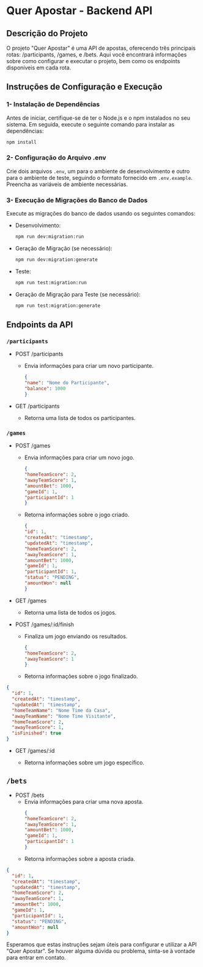
# Quer Apostar - Backend API
## Descrição do Projeto
O projeto "Quer Apostar" é uma API de apostas, oferecendo três principais rotas: /participants, /games, e /bets. Aqui você encontrará informações sobre como configurar e executar o projeto, bem como os endpoints disponíveis em cada rota.

## Instruções de Configuração e Execução
### 1- Instalação de Dependências

Antes de iniciar, certifique-se de ter o Node.js e o npm instalados no seu sistema. Em seguida, execute o seguinte comando para instalar as dependências:

```bash 
npm install 
```

### 2- Configuração do Arquivo .env

Crie dois arquivos ```.env```, um para o ambiente de desenvolvimento e outro para o ambiente de teste, seguindo o formato fornecido em ```.env.example```. Preencha as variáveis de ambiente necessárias.

### 3- Execução de Migrações do Banco de Dados

Execute as migrações do banco de dados usando os seguintes comandos:

* Desenvolvimento:

    ```bash
    npm run dev:migration:run
    ```
* Geração de Migração (se necessário):

    ```bash
    npm run dev:migration:generate
    ```
* Teste:

    ```bash
    npm run test:migration:run
    ```
* Geração de Migração para Teste (se necessário):

    ```bash
    npm run test:migration:generate
    ```
## Endpoints da API
### ```/participants```

* POST /participants

    * Envia informações para criar um novo participante.
        ```json
        {
        "name": "Nome do Participante",
        "balance": 1000
        }
        ```
* GET /participants

    * Retorna uma lista de todos os participantes.

### ```/games```
* POST /games

    * Envia informações para criar um novo jogo.
        ```json
        {
        "homeTeamScore": 2,
        "awayTeamScore": 1,
        "amountBet": 1000,
        "gameId": 1,
        "participantId": 1
        }
        ```
    * Retorna informações sobre o jogo criado.
        ```json
        {
        "id": 1,
        "createdAt": "timestamp",
        "updatedAt": "timestamp",
        "homeTeamScore": 2,
        "awayTeamScore": 1,
        "amountBet": 1000,
        "gameId": 1,
        "participantId": 1,
        "status": "PENDING",
        "amountWon": null
        }
        ```
* GET /games

    * Retorna uma lista de todos os jogos.

* POST /games/:id/finish

    * Finaliza um jogo enviando os resultados.
        ```json
        {
        "homeTeamScore": 2,
        "awayTeamScore": 1
        }
        ```
    * Retorna informações sobre o jogo finalizado.
```json
{
  "id": 1,
  "createdAt": "timestamp",
  "updatedAt": "timestamp",
  "homeTeamName": "Nome Time da Casa",
  "awayTeamName": "Nome Time Visitante",
  "homeTeamScore": 2,
  "awayTeamScore": 1,
  "isFinished": true
}
```
* GET /games/:id

    * Retorna informações sobre um jogo específico.

## ```/bets```
* POST /bets
    * Envia informações para criar uma nova aposta.
        ```json
        {
        "homeTeamScore": 2,
        "awayTeamScore": 1,
        "amountBet": 1000,
        "gameId": 1,
        "participantId": 1
        }
        ```
    * Retorna informações sobre a aposta criada.
```json
{
  "id": 1,
  "createdAt": "timestamp",
  "updatedAt": "timestamp",
  "homeTeamScore": 2,
  "awayTeamScore": 1,
  "amountBet": 1000,
  "gameId": 1,
  "participantId": 1,
  "status": "PENDING",
  "amountWon": null
}
```
Esperamos que estas instruções sejam úteis para configurar e utilizar a API "Quer Apostar". Se houver alguma dúvida ou problema, sinta-se à vontade para entrar em contato.